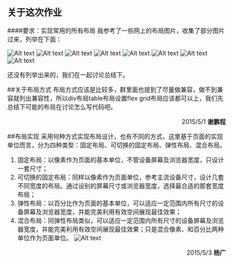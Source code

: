 ## 关于这次作业
####要求：实现常用的所有布局
我参考了一些网上的布局图片，收集了部分图片过来，列举在下面：

![Alt text](http://1.cutexie.sinaapp.com/ali/1.jpg)
![Alt text](http://1.cutexie.sinaapp.com/ali/2.jpg)
![Alt text](http://1.cutexie.sinaapp.com/ali/3.jpg)
![Alt text](http://1.cutexie.sinaapp.com/ali/4.jpg)
![Alt text](http://1.cutexie.sinaapp.com/ali/5.jpg)
![Alt text](http://1.cutexie.sinaapp.com/ali/6.jpg)
![Alt text](http://1.cutexie.sinaapp.com/ali/7.jpg)
![Alt text](http://1.cutexie.sinaapp.com/ali/8.jpg)

还没有列举出来的，我们在一起讨论总结下。

##关于布局方式
布局方式应该是比较多，群里面也提到了尽量做兼容，做不到兼容就列出兼容性，所以div布局table布局设置flex grid布局应该都可以上，我们先总结下可能的布局在讨论怎么写代码吧。

<p align="right">2015/5/1 <b>谢鹏程</b></p>

##布局实现
采用何种方式实现布局设计，也有不同的方式，这里基于页面的实现单位而言，分为四种类型：固定布局、可切换的固定布局、弹性布局、混合布局。

1. 固定布局：以像素作为页面的基本单位，不管设备屏幕及浏览器宽度，只设计一套尺寸；
2. 可切换的固定布局：同样以像素作为页面单位，参考主流设备尺寸，设计几套不同宽度的布局。通过设别的屏幕尺寸或浏览器宽度，选择最合适的那套宽度布局；
3. 弹性布局：以百分比作为页面的基本单位，可以适应一定范围内所有尺寸的设备屏幕及浏览器宽度，并能完美利用有效空间展现最佳效果；
4. 混合布局：同弹性布局类似，可以适应一定范围内所有尺寸的设备屏幕及浏览器宽度，并能完美利用有效空间展现最佳效果；只是混合像素、和百分比两种单位作为页面单位。
![Alt text](http://heyuchan.com/wp-content/uploads/2015/02/03布局实现.png)

<p align="right">2015/5/3 <b>杨广</b></p>
